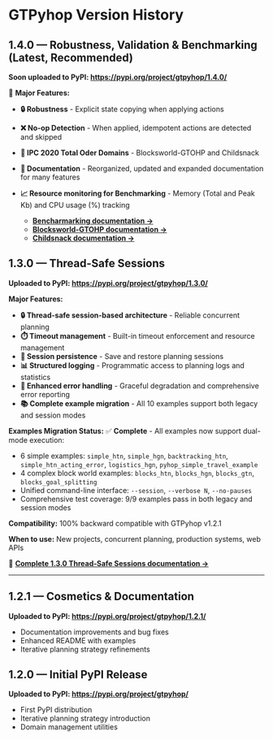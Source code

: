 # GTPyhop Version History

## 1.4.0 — Robustness, Validation & Benchmarking (Latest, Recommended)
**Soon uploaded to PyPI: https://pypi.org/project/gtpyhop/1.4.0/**

🚀 **Major Features:**
- **🔒 Robustness** - Explicit state copying when applying actions
- **❌ No-op Detection** - When applied, idempotent actions are detected and skipped 
- **🔧 IPC 2020 Total Oder Domains** - Blocksworld-GTOHP and Childsnack
- **📖 Documentation** - Reorganized, updated and expanded documentation for many features
- **📈 Resource monitoring for Benchmarking** - Memory (Total and Peak Kb) and CPU usage (%) tracking

    - **[Bencharmarking documentation →](https://github.com/PCfVW/GTPyhop/blob/pip/src/gtpyhop/examples/ipc-2020-total-order/benchmarking_quickstart.md)**
    - **[Blocksworld-GTOHP documentation →](https://github.com/PCfVW/GTPyhop/blob/pip/src/gtpyhop/examples/ipc-2020-total-order/Blocksworld-GTOHP/ipc-2020-to-bw-gtohp-readme.md)**
    - **[Childsnack documentation →](https://github.com/PCfVW/GTPyhop/blob/pip/src/gtpyhop/examples/ipc-2020-total-order/Childsnack/ipc-2020-to-cs-gtohp-readme.md)**

## 1.3.0 — Thread-Safe Sessions
**Uploaded to PyPI: https://pypi.org/project/gtpyhop/1.3.0/**

**Major Features:**
- **🔒 Thread-safe session-based architecture** - Reliable concurrent planning
- **⏱️ Timeout management** - Built-in timeout enforcement and resource management
- **💾 Session persistence** - Save and restore planning sessions
- **📊 Structured logging** - Programmatic access to planning logs and statistics
- **🔧 Enhanced error handling** - Graceful degradation and comprehensive error reporting
- **📚 Complete example migration** - All 10 examples support both legacy and session modes

**Examples Migration Status:** ✅ **Complete** - All examples now support dual-mode execution:
- 6 simple examples: `simple_htn`, `simple_hgn`, `backtracking_htn`, `simple_htn_acting_error`, `logistics_hgn`, `pyhop_simple_travel_example`
- 4 complex block world examples: `blocks_htn`, `blocks_hgn`, `blocks_gtn`, `blocks_goal_splitting`
- Unified command-line interface: `--session`, `--verbose N`, `--no-pauses`
- Comprehensive test coverage: 9/9 examples pass in both legacy and session modes

**Compatibility:** 100% backward compatible with GTPyhop v1.2.1

**When to use:** New projects, concurrent planning, production systems, web APIs

📖 **[Complete 1.3.0 Thread‑Safe Sessions documentation →](thread_safe_sessions.md)**

---

## 1.2.1 — Cosmetics & Documentation
**Uploaded to PyPI: https://pypi.org/project/gtpyhop/1.2.1/**
- Documentation improvements and bug fixes
- Enhanced README with examples
- Iterative planning strategy refinements

## 1.2.0 — Initial PyPI Release
**Uploaded to PyPI: https://pypi.org/project/gtpyhop/**
- First PyPI distribution
- Iterative planning strategy introduction
- Domain management utilities
